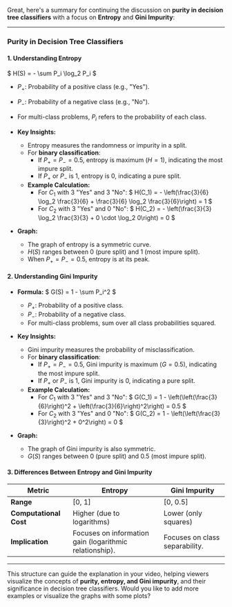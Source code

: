 Great, here's a summary for continuing the discussion on **purity in decision tree classifiers** with a focus on **Entropy** and **Gini Impurity**:

---

### **Purity in Decision Tree Classifiers**

#### **1. Understanding Entropy**

$
  H(S) = - \sum P_i \log_2 P_i
$

- $P_+$: Probability of a positive class (e.g., "Yes").
- $P_-$: Probability of a negative class (e.g., "No").
- For multi-class problems, $P_i$ refers to the probability of each class.

- **Key Insights:**
  - Entropy measures the randomness or impurity in a split.
  - For **binary classification**:
    - If $P_+ = P_- = 0.5$, entropy is maximum ($H = 1$), indicating the most impure split.
    - If $P_+$ or $P_-$ is $1$, entropy is $0$, indicating a pure split.
  - **Example Calculation:**
    - For $C_1$ with 3 "Yes" and 3 "No":
     $
      H(C_1) = - \left(\frac{3}{6} \log_2 \frac{3}{6} + \frac{3}{6} \log_2 \frac{3}{6}\right) = 1
     $
    - For $C_2$ with 3 "Yes" and 0 "No":
     $
      H(C_2) = - \left(\frac{3}{3} \log_2 \frac{3}{3} + 0 \cdot \log_2 0\right) = 0
     $

- **Graph:**
  - The graph of entropy is a symmetric curve.
  - $H(S)$ ranges between 0 (pure split) and 1 (most impure split).
  - When $P_+ = P_- = 0.5$, entropy is at its peak.

#### **2. Understanding Gini Impurity**

- **Formula:**
 $
  G(S) = 1 - \sum P_i^2
 $
  - $P_+$: Probability of a positive class.
  - $P_-$: Probability of a negative class.
  - For multi-class problems, sum over all class probabilities squared.

- **Key Insights:**
  - Gini impurity measures the probability of misclassification.
  - For **binary classification**:
    - If $P_+ = P_- = 0.5$, Gini impurity is maximum ($G = 0.5$), indicating the most impure split.
    - If $P_+$ or $P_-$ is $1$, Gini impurity is $0$, indicating a pure split.
  - **Example Calculation:**
    - For $C_1$ with 3 "Yes" and 3 "No":
     $
      G(C_1) = 1 - \left(\left(\frac{3}{6}\right)^2 + \left(\frac{3}{6}\right)^2\right) = 0.5
     $
    - For $C_2$ with 3 "Yes" and 0 "No":
     $
      G(C_2) = 1 - \left(\left(\frac{3}{3}\right)^2 + 0^2\right) = 0
     $

- **Graph:**
  - The graph of Gini impurity is also symmetric.
  - $G(S)$ ranges between 0 (pure split) and 0.5 (most impure split).

#### **3. Differences Between Entropy and Gini Impurity**

| **Metric**         | **Entropy**                 | **Gini Impurity**           |
|---------------------|-----------------------------|-----------------------------|
| **Range**          | [0, 1]                     | [0, 0.5]                   |
| **Computational Cost** | Higher (due to logarithms) | Lower (only squares)        |
| **Implication**    | Focuses on information gain (logarithmic relationship). | Focuses on class separability. |

---

This structure can guide the explanation in your video, helping viewers visualize the concepts of **purity, entropy, and Gini impurity**, and their significance in decision tree classifiers. Would you like to add more examples or visualize the graphs with some plots?
